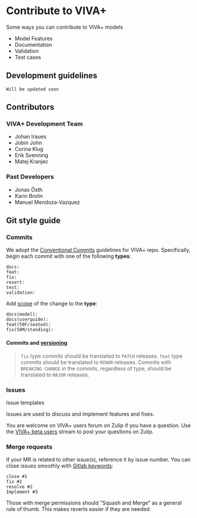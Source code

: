 # Contribute to VIVA+

Some ways you can contribute to VIVA+ models
- Model Features
- Documentation
- Validation
- Test cases

## Development guidelines

```
Will be updated soon
```

## Contributors

### VIVA+ Development Team

- Johan Iraues
- Jobin John
- Corina Klug
- Erik Svenning
- Matej Kranjec

### Past Developers

- Jonas Östh
- Karin Brolin
- Manuel Mendoza-Vazquez


## Git style guide

### Commits

We adopt the [Conventional Commits](https://www.conventionalcommits.org/en/v1.0.0/) guidelines for VIVA+ repo. Specifically, begin each commit with one of the following **types**:

```
docs:
feat:
fix:
revert:
test:
validation:
```

Add [scope](https://www.conventionalcommits.org/en/v1.0.0/#commit-message-with-scope) of the change to the **type**:

```
docs(model):
docs(userguide):
feat(50F/seated):
fix(50M/standing):

```

#### Commits and [versioning](https://www.conventionalcommits.org/en/v1.0.0/#how-does-this-relate-to-semver)

> `fix` type commits should be translated to `PATCH` releases. `feat` type commits should be translated to `MINOR` releases. Commits with `BREAKING CHANGE` in the commits, regardless of type, should be translated to `MAJOR` releases.

### Issues

Issue templates

Issues are used to discuss and implement features and fixes.

You are welcome on VIVA+ users forum on Zulip if you have a question. Use the [VIVA+ beta users](https://vivaplus.zulipchat.com/#narrow/stream/240857-VIVA.2B-(beta).20Users) stream to post your questions  on Zulip.

### Merge requests

If your MR is related to other issue(s), reference it by issue number. You can close issues smoothly with [Gitlab keywords](https://docs.gitlab.com/ee/user/project/issues/managing_issues.html#default-closing-pattern):

```
close #1
fix #2
resolve #2
Implement #3
```

Those with merge permissions should "Squash and Merge" as a general rule of thumb. This makes reverts easier if they are needed.